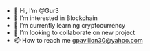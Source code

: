 - 👋 Hi, I’m @Gur3
- 👀 I’m interested in Blockchain 
- 🌱 I’m currently learning cryptocurrency
- 💞️ I’m looking to collaborate on new project 
- 📫 How to reach me gpavilion30@yahoo.com

<!---
Gur3/Gur3 is a ✨ special ✨ repository because its `README.md` (this file) appears on your GitHub profile.
You can click the Preview link to take a look at your changes.
--->
